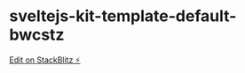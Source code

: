 # sveltejs-kit-template-default-bwcstz

[Edit on StackBlitz ⚡️](https://stackblitz.com/edit/sveltejs-kit-template-default-bwcstz)